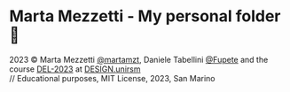 # Marta Mezzetti - My personal folder 🌻

2023 © Marta Mezzetti [@martamzt](https://github.com/martamzt), Daniele Tabellini [@Fupete](https://github.com/Fupete) and the course [DEL-2023](https://github.com/del-2023-unirsm/digital-experience-archive) at [DESIGN.unirsm](https://design.unirsm.sm/)   
// Educational purposes, MIT License, 2023, San Marino
